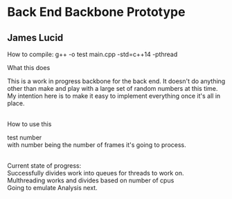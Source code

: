 # Back End Backbone Prototype
## James Lucid

<p>How to compile: g++ -o test main.cpp -std=c++14 -pthread</p>

<p> What this does </p>
This is a work in progress backbone for the back end. It doesn't do anything other than make and play with a large set of random numbers at this time.<br>
My intention here is to make it easy to implement everything once it's all in place.<br><br>

<p> How to use this </p>
test number <br>
with number being the number of frames it's going to process. <br><br>

<p> Current state of progress: <br>
Successfully divides work into queues for threads to work on.<br>
Multhreading works and divides based on number of cpus<br>
Going to emulate Analysis next.
